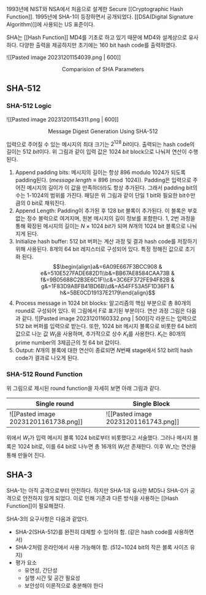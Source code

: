 1993년에 NIST와 NSA에서 처음으로 설계한 Secure [[Cryptographic Hash Function]]. 1995년에 SHA-1이 등장하면서 공개되었다. [[DSA(Digital Signature Algorithm)]]에 사용되는 US 표준이다. 

SHA는 [[Hash Function]] MD4를 기초로 하고 있기 때문에 MD4와 설계상으로 유사하다. 다양한 출력을 제공하지만 초기에는 160 bit hash code를 출력하였다. 

![[Pasted image 20231201154039.png | 600]]
<div align="center">Comparision of SHA Parameters</div>

## SHA-512
### SHA-512 Logic

![[Pasted image 20231201154311.png | 600]]
<div align="center">Message Digest Generation Using SHA-512</div>

입력으로 주어질 수 있는 메시지의 최대 크기는 $2^{128} \; bit$이다. 출력되는 hash code의 길이는 $512\; bit$이다. 위 그림과 같이 입력 값은 $1024 \; bit$ block으로 나눠져 연산이 수행된다.
1. Append padding bits: 메시지의 길이는 항상 896 modulo 1024가 되도록 padding된다. ($message\; length \equiv 896 \pmod  {1024}$). Padding은 입력으로 주어진 메시지의 길이가 이 값을 만족하더라도 항상 추가된다. 그래서 padding bit의 수는 1-1024의 범위를 가진다. 패딩은 위 그림과 같이 단일 1 bit와 필요한 bit수만큼의 0 bit로 채워진다.
2. Append Length: Padding이 추가된 후 128 bit 블록이 추가된다. 이 블록은 부호없는 정수 블럭으로 여겨지며, 원본 메시지의 길이 정보를 포함한다. 1, 2번 과정을 통해 확장된 메시지의 길이는 $N\times 1024 \; bit$가 되며 $N$개의 1024 bit 블록으로 나눠지게 된다.
3. Initialize hash buffer: 512 bit 버퍼는 계산 과정 및 결과 hash code를 저장하기 위해 사용된다. 8개의 64 bit 레지스터로 구성되어 있다. 특정 정해진 값으로 초기화 된다. $$\begin{align}a&=6A09E667F3BCC908 & e&=510E527FADE682D1\\b&=BB67AE8584CAA73B & f&=9B05688C2B3E6C1F\\c&=3C6EF372FE94F82B & g&=1F83D9ABFB41BD6B\\d&=A54FF53A5F1D36F1 & h&=5BE0CD19137E2179\end{align}$$
4. Process message in 1024 bit blocks: 알고리즘의 핵심 부분으로 총 80개의 round로 구성되어 있다. 위 그림에서 F로 표기된 부분이다. 연산 과정 그림은 다음과 같다. ![[Pasted image 20231201160332.png | 500]]각 라운드는 입력으로 512 bit 버퍼를 입력으로 받는다. 또한, 1024 bit 메시지 블록으로 비롯한 64 bit의 값으로 나눈 값 $W_t$을 사용하며, 추가적으로 상수 $K_t$를 사용한다. $K_t$는 80개의 prime number의 3제곱근의 첫 64 bit 값이다. 
5. Output: $N$개의 블록에 대한 연산이 종료되면 $N$번째 stage에서 512 bit의 hash code가 결과로 나오게 된다. 
### SHA-512 Round Function
위 그림으로 제시된 round function을 자세히 보면 아래 그림과 같다. 

| Single round | Single Block |
| ------------ | ------------ |
| ![[Pasted image 20231201161738.png]]             | ![[Pasted image 20231201161743.png]]             |

위에서 $W_t$가 입력 메시지 블록 1024 bit로부터 비롯했다고 서술했다. 그러나 메시지 블록은 1024 bit로, 이를 64 bit로 나누면 총 16개의 $W_t$만 존재한다. 이후 W_t는 연산을 통해 만들어 진다. 
## SHA-3
SHA-1는 아직 공격으로부터 안전하다. 하지만 SHA-1과 유사한 MD5나 SHA-0가 공격으로 안전하지 않게 되었다. 이로 인해 기존과 다른 방식을 사용하는 [[Hash Function]]이 필요해졌다. 

SHA-3의 요구사항은 다음과 같았다. 
+ SHA-2(SHA-512)를 완전히 대체할 수 있어야 함. (같은 hash code를 사용하면서)
+ SHA-2처럼 온라인에서 사용 가능해야 함. (512~1024 bit의 작은 블록 사이즈 유지)
+ 평가 요소
	+ 유연성, 간단성
	+ 실행 시간 및 공간 필요성
	+ 보안성이 이론적으로 충분해야 한다